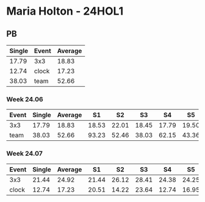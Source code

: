 # Maria Holton - 24HOL1

## PB
|Single|Event|Average|
|----|----|----|
|17.79|3x3|18.83|
|12.74|clock|17.23|
|38.03|team|52.66|
### Week 24.06
|Event|Single|Average|S1|S2|S3|S4|S5|
|-----|-------|------|--|--|--|--|--|
|3x3|17.79|18.83|18.53|22.01|18.45|17.79|19.50|
|team|38.03|52.66|93.23|52.46|38.03|62.15|43.36|
### Week 24.07
|Event|Single|Average|S1|S2|S3|S4|S5|
|-----|-------|------|--|--|--|--|--|
|3x3|21.44|24.92|21.44|26.12|28.41|24.38|24.25|
|clock|12.74|17.23|20.51|14.22|23.64|12.74|16.95|

